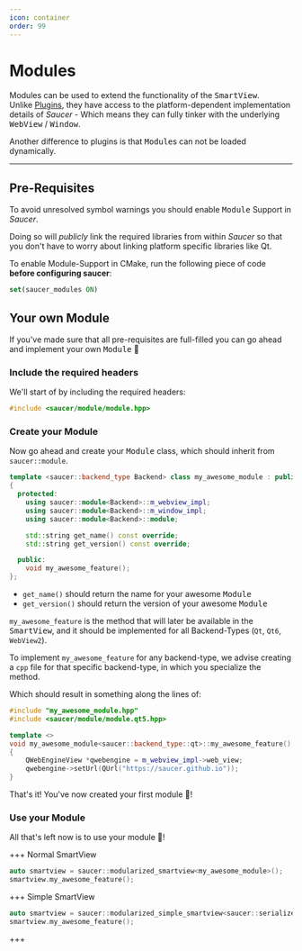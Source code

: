 ```yaml
---
icon: container 
order: 99
---
```


# Modules

Modules can be used to extend the functionality of the <kbd>SmartView</kbd>.  
Unlike [Plugins](Plugins.md), they have access to the platform-dependent implementation details of _Saucer_ - Which means they can fully tinker with the underlying <kbd>WebView</kbd> / <kbd>Window</kbd>.

Another difference to plugins is that <kbd>Module</kbd>s can not be loaded dynamically.

---

## Pre-Requisites

To avoid unresolved symbol warnings you should enable <kbd>Module</kbd> Support in _Saucer_.  

Doing so will _publicly_ link the required libraries from within _Saucer_ so that you don't have to worry about linking platform specific libraries like Qt.

To enable Module-Support in CMake, run the following piece of code **before configuring saucer**:
```CMake
set(saucer_modules ON)
```

## Your own Module

If you've made sure that all pre-requisites are full-filled you can go ahead and implement your own <kbd>Module</kbd> 🎉

### Include the required headers

We'll start of by including the required headers:

```cpp
#include <saucer/module/module.hpp>
```

### Create your Module

Now go ahead and create your <kbd>Module</kbd> class, which should inherit from `saucer::module`.

```cpp my_awesome_module.hpp
template <saucer::backend_type Backend> class my_awesome_module : public saucer::module<Backend>
{
  protected:
    using saucer::module<Backend>::m_webview_impl;
    using saucer::module<Backend>::m_window_impl;
    using saucer::module<Backend>::module;

    std::string get_name() const override;
    std::string get_version() const override;

  public:
    void my_awesome_feature();
};
```

* `get_name()` should return the name for your awesome <kbd>Module</kbd>
* `get_version()` should return the version of your awesome <kbd>Module</kbd>

`my_awesome_feature` is the method that will later be available in the <kbd>SmartView</kbd>, and it should be implemented for all Backend-Types (`Qt`, `Qt6`, `WebView2`).

To implement `my_awesome_feature` for any backend-type, we advise creating a `cpp` file for that specific backend-type, in which you specialize the method.

Which should result in something along the lines of:

```cpp my_awesome_module.qt5.cpp
#include "my_awesome_module.hpp"
#include <saucer/module/module.qt5.hpp>

template <>
void my_awesome_module<saucer::backend_type::qt>::my_awesome_feature()
{
    QWebEngineView *qwebengine = m_webview_impl->web_view;
    qwebengine->setUrl(QUrl("https://saucer.github.io"));
}
```

That's it! You've now created your first module 🥳!

### Use your Module

All that's left now is to use your module 🔧!

+++ Normal SmartView
```cpp
auto smartview = saucer::modularized_smartview<my_awesome_module>();
smartview.my_awesome_feature();
```
+++ Simple SmartView
```cpp
auto smartview = saucer::modularized_simple_smartview<saucer::serializers::json, my_awesome_module>();
smartview.my_awesome_feature();
```
+++